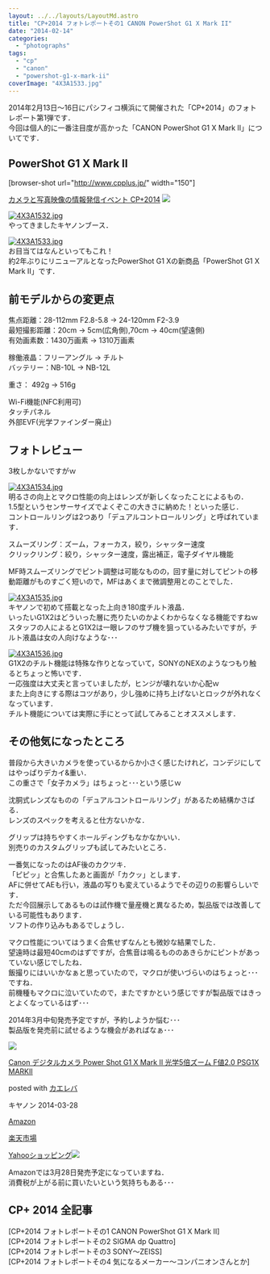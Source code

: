 ```yaml
---
layout: ../../layouts/LayoutMd.astro
title: "CP+2014 フォトレポートその1 CANON PowerShot G1 X Mark II"
date: "2014-02-14"
categories: 
  - "photographs"
tags: 
  - "cp"
  - "canon"
  - "powershot-g1-x-mark-ii"
coverImage: "4X3A1533.jpg"
---
```


2014年2月13日～16日にパシフィコ横浜にて開催された「CP+2014」のフォトレポート第1弾です．  
今回は個人的に一番注目度が高かった「CANON PowerShot G1 X Mark II」についてです．

## PowerShot G1 X Mark II

\[browser-shot url="http://www.cpplus.jp/" width="150"\]

[カメラと写真映像の情報発信イベント CP+2014](http://www.cpplus.jp/) [![](http://b.hatena.ne.jp/entry/image/http://www.cpplus.jp/)](http://b.hatena.ne.jp/entry/http://www.cpplus.jp/)

[![4X3A1532.jpg](/archive/images/12518645503_9c16c8db52_b.jpg)](http://www.flickr.com/photos/67522130@N08/12518645503/ "4X3A1532.jpg")  
やってきましたキヤノンブース．

[![4X3A1533.jpg](/archive/images/12519015804_29bdb96bef_b.jpg)](http://www.flickr.com/photos/67522130@N08/12519015804/ "4X3A1533.jpg")  
お目当てはなんといってもこれ！  
約2年ぶりにリニューアルとなったPowerShot G1 Xの新商品「PowerShot G1 X Mark II」です．

## 前モデルからの変更点

焦点距離：28-112mm F2.8-5.8 → 24-120mm F2-3.9  
最短撮影距離：20cm → 5cm(広角側),70cm → 40cm(望遠側)  
有効画素数：1430万画素 → 1310万画素

稼働液晶：フリーアングル → チルト  
バッテリー：NB-10L → NB-12L

重さ： 492g → 516g

Wi-Fi機能(NFC利用可)  
タッチパネル  
外部EVF(光学ファインダー廃止)

## フォトレビュー

3枚しかないですがｗ

[![4X3A1534.jpg](/archive/images/12518657973_4bc4ea05a0_b.jpg)](http://www.flickr.com/photos/67522130@N08/12518657973/ "4X3A1534.jpg")  
明るさの向上とマクロ性能の向上はレンズが新しくなったことによるもの．  
1.5型というセンサーサイズでよくぞこの大きさに納めた！といった感じ．  
コントロールリングは2つあり「デュアルコントロールリング」と呼ばれています．

スムーズリング：ズーム，フォーカス，絞り，シャッター速度  
クリックリング：絞り，シャッター速度，露出補正，電子ダイヤル機能

MF時スムーズリングでピント調整は可能なものの，回す量に対してピントの移動距離がものすごく短いので，MFはあくまで微調整用とのことでした．

[![4X3A1535.jpg](/archive/images/12518662143_347f6815e4_b.jpg)](http://www.flickr.com/photos/67522130@N08/12518662143/ "4X3A1535.jpg")  
キヤノンで初めて搭載となった上向き180度チルト液晶．  
いったいG1X2はどういった層に売りたいのかよくわからなくなる機能ですねｗ  
スタッフの人によるとG1X2は一眼レフのサブ機を狙っているみたいですが，チルト液晶は女の人向けなような･･･

[![4X3A1536.jpg](/archive/images/12518667513_ff1bd7052f_b.jpg)](http://www.flickr.com/photos/67522130@N08/12518667513/ "4X3A1536.jpg")  
G1X2のチルト機能は特殊な作りとなっていて，SONYのNEXのようなつもり触るとちょっと怖いです．  
一応強度は大丈夫と言っていましたが，ヒンジが壊れないか心配ｗ  
また上向きにする際はコツがあり，少し強めに持ち上げないとロックが外れなくなっています．  
チルト機能については実際に手にとって試してみることオススメします．

## その他気になったところ

普段から大きいカメラを使っているからか小さく感じたけれど，コンデジにしてはやっぱりデカイ&重い．  
この重さで「女子カメラ」はちょっと･･･という感じｗ

沈胴式レンズなものの「デュアルコントロールリング」があるため結構かさばる．  
レンズのスペックを考えると仕方ないかな．

グリップは持ちやすくホールディングもなかなかいい．  
別売りのカスタムグリップも試してみたいところ．

一番気になったのはAF後のカクツキ．  
「ピピッ」と合焦したあと画面が「カクッ」とします．  
AFに併せてAEも行い，液晶の写りも変えているようでその辺りの影響らしいです．  
ただ今回展示してあるものは試作機で量産機と異なるため，製品版では改善している可能性もあります．  
ソフトの作り込みもあるでしょうし．

マクロ性能についてはうまく合焦せずなんとも微妙な結果でした．  
望遠時は最短40cmのはずですが，合焦音は鳴るもののあきらかにピントがあっていない感じでしたね．  
飯撮りにはいいかなぁと思っていたので，マクロが使いづらいのはちょっと･･･ですね．  
前機種もマクロに泣いていたので，またですかという感じですが製品版ではきっとよくなっているはず･･･

2014年3月中旬発売予定ですが，予約しようか悩む･･･  
製品版を発売前に試せるような機会があればなぁ･･･

[![](/archive/images/51vq%2BzvDFVL._SL160_.jpg)](https://www.amazon.co.jp/exec/obidos/ASIN/B00IDVSFX2/mizuka123-22/ref=nosim/)

[Canon デジタルカメラ Power Shot G1 X Mark II 光学5倍ズーム F値2.0 PSG1X MARKII](https://www.amazon.co.jp/exec/obidos/ASIN/B00IDVSFX2/mizuka123-22/ref=nosim/)

posted with [カエレバ](http://kaereba.com)

キヤノン 2014-03-28

[Amazon](http://www.amazon.co.jp/gp/search?keywords=PSG1X&__mk_ja_JP=%83J%83%5E%83J%83i&tag=mizuka123-22 "アマゾン")

[楽天市場](http://hb.afl.rakuten.co.jp/hgc/032b53ee.4b34c5ee.0f4a541e.f440145e/?pc=http%3A%2F%2Fsearch.rakuten.co.jp%2Fsearch%2Fmall%2FPSG1X%2F-%2Ff.1-p.1-s.1-sf.0-st.A-v.2%3Fx%3D0%26scid%3Daf_ich_link_urltxt%26m%3Dhttp%3A%2F%2Fm.rakuten.co.jp%2F "楽天市場")

[Yahooショッピング![](//ad.jp.ap.valuecommerce.com/servlet/gifbanner?sid=3066752&pid=881990642)](//ck.jp.ap.valuecommerce.com/servlet/referral?sid=3066752&pid=881990642&vc_url=http%3A%2F%2Fshopping.search.yahoo.co.jp%2Fsearch%3FuIv%3Don%26ei%3DUTF-8%26tab_ex%3Dcommerce%26slider%3D0%26va%3DPSG1X "Yahooショッピング")

Amazonでは3月28日発売予定になっていますね．  
消費税が上がる前に買いたいという気持ちもある･･･

## CP+ 2014 全記事

[CP+2014 フォトレポートその1 CANON PowerShot G1 X Mark II]  
[CP+2014 フォトレポートその2 SIGMA dp Quattro]  
[CP+2014 フォトレポートその3 SONY～ZEISS]  
[CP+2014 フォトレポートその4 気になるメーカー～コンパニオンさんとか]
